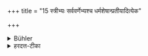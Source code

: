 +++
title = "15 स्त्रीभ्यः सर्ववर्णेभ्यश्च धर्मशेषान्प्रतीयादित्येक"

+++

<details><summary>Bühler</summary>

15. Some declare, that the remaining duties (which have not been taught here) must be learnt from women and men of all castes.
</details>

<details><summary>हरदत्त-टीका</summary>

## सूत्रम्
स्त्रीभ्यस्सर्ववर्णेभ्यश्च धर्म शेषान्प्रतीयादित्येक इत्येके ॥ १६ ॥  
### टिप्पनी
उक्तव्यतिरिक्ता ये धर्मास्ते धर्मशेषास्तान् स्त्र्यादीनामपि सकाशात् प्रतायादित्येके मन्यन्ते । ते च प्रतिजनपदं प्रतिकुलं च भिन्नास्तथैव प्रतिपत्तव्याः । तत्र द्राविडाः कन्यामेषस्थे सवितर्यादित्यपूजामाचरन्ति भूमौ मण्डलमालिख्य, इत्यादीन्युदाहरणानि । द्विरुक्तिरध्यायपरिसमाप्त्यर्था ॥ १६ ॥  

इत्यापस्तम्बधर्मसूत्रवृत्तौ द्वितीयप्रश्ने एकोनविंशी कण्डिका ॥ २९॥  

इति चाऽऽपस्तम्बधर्मसूत्रवृत्तौ श्रीहरदत्तमिश्रविरचितायामुज्ज्वलायां
द्वितीयप्रश्ने एकादशः पटलः ॥ ११ ॥  

समाप्तो द्वितीयः प्रश्नः ॥

समाप्तमिदमुज्वलोज्वलितमापस्तम्बधर्मसूत्रम् ॥
</details>
